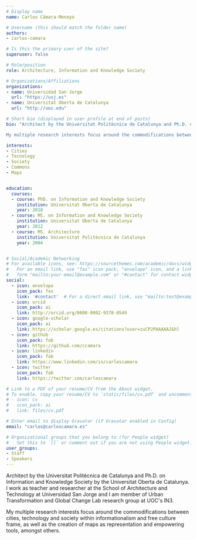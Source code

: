 ```yaml
---
# Display name
name: Carlos Cámara-Menoyo

# Username (this should match the folder name)
authors:
- carlos-camara

# Is this the primary user of the site?
superuser: false

# Role/position
role: Architecture, Information and Knowledge Society

# Organizations/Affiliations
organizations:
- name: Universidad San Jorge
  url: "https://usj.es"
- name: Universitat Oberta de Catalunya
  url: "http://uoc.edu"

# Short bio (displayed in user profile at end of posts)
bio: "Architect by the Universitat Politècnica de Catalunya and Ph.D. on Information and Knowledge Society by the Universitat Oberta de Catalunya. I work as teacher and researcher at the School of Architecture and Technology at Universidad San Jorge and I am member of Urban Transformation and Global Change Lab research group at UOC's IN3.<br>

My multiple research interests focus around the commodifications between cities, technology and society within informationalism and free culture frame, as well as the creation of maps as representation and empowering tools, amongst others."

interests:
- Cities
- Tecnology
- Society
- Commons
- Maps


education:
  courses:
  - course: PhD. on Information and Knowledge Society
    institution: Universitat Oberta de Catalunya
    year: 2018
  - course: MS. on Information and Knowledge Society
    institution: Universitat Oberta de Catalunya
    year: 2012
  - course: MS. Architecture
    institution: Universitat Politècnica de Catalunya
    year: 2004


# Social/Academic Networking
# For available icons, see: https://sourcethemes.com/academic/docs/widgets/#icons
#   For an email link, use "fas" icon pack, "envelope" icon, and a link in the
#   form "mailto:your-email@example.com" or "#contact" for contact widget.
social:
  - icon: envelope
    icon_pack: fas
    link: '#contact'  # For a direct email link, use "mailto:test@example.org".
  - icon: orcid
    icon_pack: ai
    link: http://orcid.org/0000-0002-9378-0549
  - icon: google-scholar
    icon_pack: ai
    link: https://scholar.google.es/citations?user=zuCP2PAAAAAJ&hl
  - icon: github
    icon_pack: fab
    link: https://github.com/ccamara
  - icon: linkedin
    icon_pack: fab
    link: https://www.linkedin.com/in/carlescamara
  - icon: twitter
    icon_pack: fab
    link: https://twitter.com/carlescamara

# Link to a PDF of your resume/CV from the About widget.
# To enable, copy your resume/CV to `static/files/cv.pdf` and uncomment the lines below.
# - icon: cv
#   icon_pack: ai
#   link: files/cv.pdf

# Enter email to display Gravatar (if Gravatar enabled in Config)
email: "carlos@carloscamara.es"

# Organizational groups that you belong to (for People widget)
#   Set this to `[]` or comment out if you are not using People widget.
user_groups:
- Staff
- Speakers
---
```


Architect by the Universitat Politècnica de Catalunya and Ph.D. on Information and Knowledge Society by the Universitat Oberta de Catalunya. I work as teacher and researcher at the School of Architecture and Technology at Universidad San Jorge and I am member of Urban Transformation and Global Change Lab research group at UOC's IN3.

My multiple research interests focus around the commodifications between cities, technology and society within informationalism and free culture frame, as well as the creation of maps as representation and empowering tools, amongst others.
